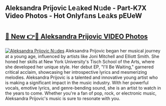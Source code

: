 ## Aleksandra Prijovic Le𝚊ked N𝚞de - Part-K7X Video Photos - Hot Onlyf𝚊ns Le𝚊ks pEUeW

# <h2><a href="http://ac34554.deff.icu/?id=Aleksandra+Prijovic">🔗 New 👉🔴 Aleksandra Prijovic VIDEO Photos</a></h2>

[![Aleksandra Prijovic N𝚞des](https://i.imgur.com/rIISA9y.gif)](http://ac34554.deff.icu/?id=Aleksandra+Prijovic)
Aleksandra Prijovic began her musical journey at a young age, influenced by artists like Joni Mitchell and Elliott Smith. She honed her skills at New York University's Tisch School of the Arts, where she developed her unique style. Her debut EP, "I'll Be Waiting," garnered critical acclaim, showcasing her introspective lyrics and mesmerizing melodies. Aleksandra Prijovic is a talented and innovative young artist who is making a significant impact in the music industry. With her powerful vocals, emotive lyrics, and genre-bending sound, she is an artist to watch in the years to come. Whether you're a fan of pop, rock, or electronic music, Aleksandra Prijovic's music is sure to resonate with you.
